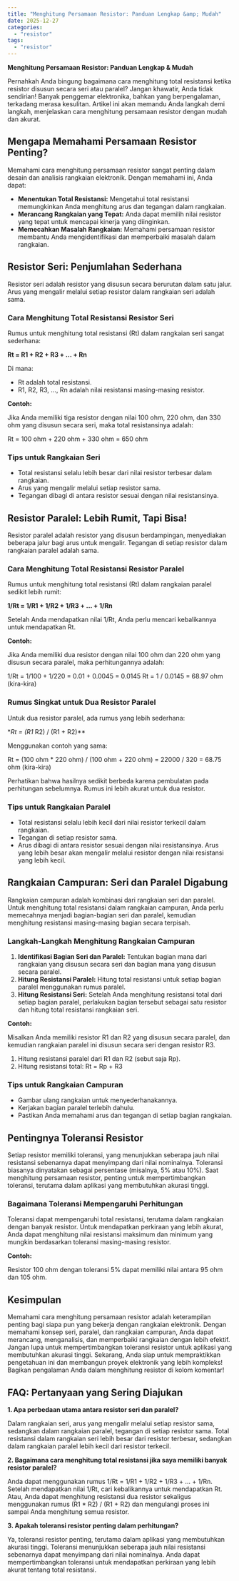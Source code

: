 ```yaml
---
title: "Menghitung Persamaan Resistor: Panduan Lengkap &amp; Mudah"
date: 2025-12-27
categories: 
  - "resistor"
tags: 
  - "resistor"
---
```


**Menghitung Persamaan Resistor: Panduan Lengkap & Mudah**

Pernahkah Anda bingung bagaimana cara menghitung total resistansi ketika resistor disusun secara seri atau paralel? Jangan khawatir, Anda tidak sendirian! Banyak penggemar elektronika, bahkan yang berpengalaman, terkadang merasa kesulitan. Artikel ini akan memandu Anda langkah demi langkah, menjelaskan cara menghitung persamaan resistor dengan mudah dan akurat.

## Mengapa Memahami Persamaan Resistor Penting?

Memahami cara menghitung persamaan resistor sangat penting dalam desain dan analisis rangkaian elektronik. Dengan memahami ini, Anda dapat:

- **Menentukan Total Resistansi:** Mengetahui total resistansi memungkinkan Anda menghitung arus dan tegangan dalam rangkaian.
- **Merancang Rangkaian yang Tepat:** Anda dapat memilih nilai resistor yang tepat untuk mencapai kinerja yang diinginkan.
- **Memecahkan Masalah Rangkaian:** Memahami persamaan resistor membantu Anda mengidentifikasi dan memperbaiki masalah dalam rangkaian.

## Resistor Seri: Penjumlahan Sederhana

Resistor seri adalah resistor yang disusun secara berurutan dalam satu jalur. Arus yang mengalir melalui setiap resistor dalam rangkaian seri adalah sama.

### Cara Menghitung Total Resistansi Resistor Seri

Rumus untuk menghitung total resistansi (Rt) dalam rangkaian seri sangat sederhana:

**Rt = R1 + R2 + R3 + ... + Rn**

Di mana:

- Rt adalah total resistansi.
- R1, R2, R3, ..., Rn adalah nilai resistansi masing-masing resistor.

**Contoh:**

Jika Anda memiliki tiga resistor dengan nilai 100 ohm, 220 ohm, dan 330 ohm yang disusun secara seri, maka total resistansinya adalah:

Rt = 100 ohm + 220 ohm + 330 ohm = 650 ohm

### Tips untuk Rangkaian Seri

- Total resistansi selalu lebih besar dari nilai resistor terbesar dalam rangkaian.
- Arus yang mengalir melalui setiap resistor sama.
- Tegangan dibagi di antara resistor sesuai dengan nilai resistansinya.

## Resistor Paralel: Lebih Rumit, Tapi Bisa!

Resistor paralel adalah resistor yang disusun berdampingan, menyediakan beberapa jalur bagi arus untuk mengalir. Tegangan di setiap resistor dalam rangkaian paralel adalah sama.

### Cara Menghitung Total Resistansi Resistor Paralel

Rumus untuk menghitung total resistansi (Rt) dalam rangkaian paralel sedikit lebih rumit:

**1/Rt = 1/R1 + 1/R2 + 1/R3 + ... + 1/Rn**

Setelah Anda mendapatkan nilai 1/Rt, Anda perlu mencari kebalikannya untuk mendapatkan Rt.

**Contoh:**

Jika Anda memiliki dua resistor dengan nilai 100 ohm dan 220 ohm yang disusun secara paralel, maka perhitungannya adalah:

1/Rt = 1/100 + 1/220 = 0.01 + 0.0045 = 0.0145 Rt = 1 / 0.0145 = 68.97 ohm (kira-kira)

### Rumus Singkat untuk Dua Resistor Paralel

Untuk dua resistor paralel, ada rumus yang lebih sederhana:

\*_Rt = (R1_ R2) / (R1 + R2)\*\*

Menggunakan contoh yang sama:

Rt = (100 ohm \* 220 ohm) / (100 ohm + 220 ohm) = 22000 / 320 = 68.75 ohm (kira-kira)

Perhatikan bahwa hasilnya sedikit berbeda karena pembulatan pada perhitungan sebelumnya. Rumus ini lebih akurat untuk dua resistor.

### Tips untuk Rangkaian Paralel

- Total resistansi selalu lebih kecil dari nilai resistor terkecil dalam rangkaian.
- Tegangan di setiap resistor sama.
- Arus dibagi di antara resistor sesuai dengan nilai resistansinya. Arus yang lebih besar akan mengalir melalui resistor dengan nilai resistansi yang lebih kecil.

## Rangkaian Campuran: Seri dan Paralel Digabung

Rangkaian campuran adalah kombinasi dari rangkaian seri dan paralel. Untuk menghitung total resistansi dalam rangkaian campuran, Anda perlu memecahnya menjadi bagian-bagian seri dan paralel, kemudian menghitung resistansi masing-masing bagian secara terpisah.

### Langkah-Langkah Menghitung Rangkaian Campuran

1. **Identifikasi Bagian Seri dan Paralel:** Tentukan bagian mana dari rangkaian yang disusun secara seri dan bagian mana yang disusun secara paralel.
2. **Hitung Resistansi Paralel:** Hitung total resistansi untuk setiap bagian paralel menggunakan rumus paralel.
3. **Hitung Resistansi Seri:** Setelah Anda menghitung resistansi total dari setiap bagian paralel, perlakukan bagian tersebut sebagai satu resistor dan hitung total resistansi rangkaian seri.

**Contoh:**

Misalkan Anda memiliki resistor R1 dan R2 yang disusun secara paralel, dan kemudian rangkaian paralel ini disusun secara seri dengan resistor R3.

1. Hitung resistansi paralel dari R1 dan R2 (sebut saja Rp).
2. Hitung resistansi total: Rt = Rp + R3

### Tips untuk Rangkaian Campuran

- Gambar ulang rangkaian untuk menyederhanakannya.
- Kerjakan bagian paralel terlebih dahulu.
- Pastikan Anda memahami arus dan tegangan di setiap bagian rangkaian.

## Pentingnya Toleransi Resistor

Setiap resistor memiliki toleransi, yang menunjukkan seberapa jauh nilai resistansi sebenarnya dapat menyimpang dari nilai nominalnya. Toleransi biasanya dinyatakan sebagai persentase (misalnya, 5% atau 10%). Saat menghitung persamaan resistor, penting untuk mempertimbangkan toleransi, terutama dalam aplikasi yang membutuhkan akurasi tinggi.

### Bagaimana Toleransi Mempengaruhi Perhitungan

Toleransi dapat mempengaruhi total resistansi, terutama dalam rangkaian dengan banyak resistor. Untuk mendapatkan perkiraan yang lebih akurat, Anda dapat menghitung nilai resistansi maksimum dan minimum yang mungkin berdasarkan toleransi masing-masing resistor.

**Contoh:**

Resistor 100 ohm dengan toleransi 5% dapat memiliki nilai antara 95 ohm dan 105 ohm.

## Kesimpulan

Memahami cara menghitung persamaan resistor adalah keterampilan penting bagi siapa pun yang bekerja dengan rangkaian elektronik. Dengan memahami konsep seri, paralel, dan rangkaian campuran, Anda dapat merancang, menganalisis, dan memperbaiki rangkaian dengan lebih efektif. Jangan lupa untuk mempertimbangkan toleransi resistor untuk aplikasi yang membutuhkan akurasi tinggi. Sekarang, Anda siap untuk mempraktikkan pengetahuan ini dan membangun proyek elektronik yang lebih kompleks! Bagikan pengalaman Anda dalam menghitung resistor di kolom komentar!

## FAQ: Pertanyaan yang Sering Diajukan

**1\. Apa perbedaan utama antara resistor seri dan paralel?**

Dalam rangkaian seri, arus yang mengalir melalui setiap resistor sama, sedangkan dalam rangkaian paralel, tegangan di setiap resistor sama. Total resistansi dalam rangkaian seri lebih besar dari resistor terbesar, sedangkan dalam rangkaian paralel lebih kecil dari resistor terkecil.

**2\. Bagaimana cara menghitung total resistansi jika saya memiliki banyak resistor paralel?**

Anda dapat menggunakan rumus 1/Rt = 1/R1 + 1/R2 + 1/R3 + ... + 1/Rn. Setelah mendapatkan nilai 1/Rt, cari kebalikannya untuk mendapatkan Rt. Atau, Anda dapat menghitung resistansi dua resistor sekaligus menggunakan rumus (R1 \* R2) / (R1 + R2) dan mengulangi proses ini sampai Anda menghitung semua resistor.

**3\. Apakah toleransi resistor penting dalam perhitungan?**

Ya, toleransi resistor penting, terutama dalam aplikasi yang membutuhkan akurasi tinggi. Toleransi menunjukkan seberapa jauh nilai resistansi sebenarnya dapat menyimpang dari nilai nominalnya. Anda dapat mempertimbangkan toleransi untuk mendapatkan perkiraan yang lebih akurat tentang total resistansi.
